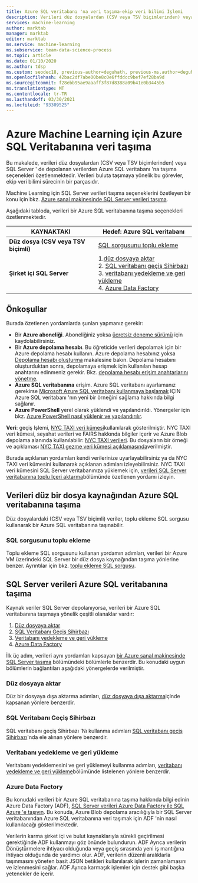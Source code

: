 ```yaml
---
title: Azure SQL veritabanı 'na veri taşıma-ekip veri bilimi Işlemi
description: Verileri düz dosyalardan (CSV veya TSV biçimlerinden) veya SQL Server depolanan verilerden Azure SQL veritabanı 'na taşıyın.
services: machine-learning
author: marktab
manager: marktab
editor: marktab
ms.service: machine-learning
ms.subservice: team-data-science-process
ms.topic: article
ms.date: 01/10/2020
ms.author: tdsp
ms.custom: seodec18, previous-author=deguhath, previous-ms.author=deguhath
ms.openlocfilehash: 42bac2df7abe00be8c0e6ffddcc9bef7ef28ba9d
ms.sourcegitcommit: f28ebb95ae9aaaff3f87d8388a09b41e0b3445b5
ms.translationtype: MT
ms.contentlocale: tr-TR
ms.lasthandoff: 03/30/2021
ms.locfileid: "93309525"
---
```

# <a name="move-data-to-an-azure-sql-database-for-azure-machine-learning"></a>Azure Machine Learning için Azure SQL Veritabanına veri taşıma

Bu makalede, verileri düz dosyalardan (CSV veya TSV biçimlerinden) veya SQL Server ' de depolanan verilerden Azure SQL veritabanı 'na taşıma seçenekleri özetlenmektedir. Verileri buluta taşımaya yönelik bu görevler, ekip veri bilimi sürecinin bir parçasıdır.

Machine Learning için SQL Server verileri taşıma seçeneklerini özetleyen bir konu için bkz. [Azure sanal makinesinde SQL Server verileri taşıma](move-sql-server-virtual-machine.md).

Aşağıdaki tabloda, verileri bir Azure SQL veritabanına taşıma seçenekleri özetlenmektedir.

| <b>KAYNAKTAKI</b> | <b>Hedef: Azure SQL veritabanı</b> |
| --- | --- |
| <b>Düz dosya (CSV veya TSV biçimli)</b> |[SQL sorgusunu toplu ekleme](#bulk-insert-sql-query) |
| <b>Şirket içi SQL Server</b> |1.[düz dosyaya aktar](#export-flat-file)<br> 2. [SQL veritabanı geçiş Sihirbazı](#insert-tables-bcp)<br> 3. [veritabanı yedekleme ve geri yükleme](#db-migration)<br> 4. [Azure Data Factory](#adf) |

## <a name="prerequisites"></a><a name="prereqs"></a>Önkoşullar
Burada özetlenen yordamlarda şunları yapmanız gerekir:

* Bir **Azure aboneliği**. Aboneliğiniz yoksa [ücretsiz deneme sürümü](https://azure.microsoft.com/pricing/free-trial/) için kaydolabilirsiniz.
* Bir **Azure depolama hesabı**. Bu öğreticide verileri depolamak için bir Azure depolama hesabı kullanın. Azure depolama hesabınız yoksa [Depolama hesabı oluşturma](../../storage/common/storage-account-create.md) makalesine bakın. Depolama hesabını oluşturduktan sonra, depolamaya erişmek için kullanılan hesap anahtarını edinmeniz gerekir. Bkz. [depolama hesabı erişim anahtarlarını yönetme](../../storage/common/storage-account-keys-manage.md).
* **Azure SQL veritabanına** erişim. Azure SQL veritabanı ayarlamanız gerekirse [Microsoft Azure SQL veritabanı kullanmaya başlamak](../../azure-sql/database/single-database-create-quickstart.md) IÇIN Azure SQL veritabanı 'nın yeni bir örneğini sağlama hakkında bilgi sağlanır.
* **Azure PowerShell** yerel olarak yüklendi ve yapılandırıldı. Yönergeler için bkz. [Azure PowerShell nasıl yüklenir ve yapılandırılır](/powershell/azure/).

**Veri**: geçiş Işlemi, [NYC TAXI veri kümesi](https://chriswhong.com/open-data/foil_nyc_taxi/)kullanılarak gösterilmiştir. NYC TAXI veri kümesi, seyahat verileri ve FAIRS hakkında bilgiler içerir ve Azure Blob depolama alanında kullanılabilir: [NYC TAXI verileri](https://www.andresmh.com/nyctaxitrips/). Bu dosyaların bir örneği ve açıklaması [NYC TAXI gezme veri kümesi açıklamasında](sql-walkthrough.md#dataset)verilmiştir.

Burada açıklanan yordamları kendi verilerinize uyarlayabilirsiniz ya da NYC TAXI veri kümesini kullanarak açıklanan adımları izleyebilirsiniz. NYC TAXI veri kümesini SQL Server veritabanınıza yüklemek için, [verileri SQL Server veritabanına toplu Içeri aktarma](sql-walkthrough.md#dbload)bölümünde özetlenen yordamı izleyin.

## <a name="moving-data-from-a-flat-file-source-to-an-azure-sql-database"></a><a name="file-to-azure-sql-database"></a> Verileri düz bir dosya kaynağından Azure SQL veritabanına taşıma
Düz dosyalardaki (CSV veya TSV biçimli) veriler, toplu ekleme SQL sorgusu kullanarak bir Azure SQL veritabanına taşınabilir.

### <a name="bulk-insert-sql-query"></a><a name="bulk-insert-sql-query"></a> SQL sorgusunu toplu ekleme
Toplu ekleme SQL sorgusunu kullanan yordamın adımları, verileri bir Azure VM üzerindeki SQL Server bir düz dosya kaynağından taşıma yönlerine benzer. Ayrıntılar için bkz. [toplu ekleme SQL sorgusu](move-sql-server-virtual-machine.md#insert-tables-bulkquery).

## <a name="moving-data-from-sql-server-to-an-azure-sql-database"></a><a name="sql-on-prem-to-sazure-sql-database"></a> SQL Server verileri Azure SQL veritabanına taşıma
Kaynak veriler SQL Server depolanıyorsa, verileri bir Azure SQL veritabanına taşımaya yönelik çeşitli olanaklar vardır:

1. [Düz dosyaya aktar](#export-flat-file)
2. [SQL Veritabanı Geçiş Sihirbazı](#insert-tables-bcp)
3. [Veritabanı yedekleme ve geri yükleme](#db-migration)
4. [Azure Data Factory](#adf)

İlk üç adım, verileri aynı yordamları kapsayan [bir Azure sanal makinesinde SQL Server taşıma](move-sql-server-virtual-machine.md) bölümündeki bölümlerle benzerdir. Bu konudaki uygun bölümlerin bağlantıları aşağıdaki yönergelerde verilmiştir.

### <a name="export-to-flat-file"></a><a name="export-flat-file"></a>Düz dosyaya aktar
Düz bir dosyaya dışa aktarma adımları, [düz dosyaya dışa aktarma](move-sql-server-virtual-machine.md#export-flat-file)içinde kapsanan yönlere benzerdir.

### <a name="sql-database-migration-wizard"></a><a name="insert-tables-bcp"></a>SQL Veritabanı Geçiş Sihirbazı
SQL veritabanı geçiş Sihirbazı 'Nı kullanma adımları [SQL veritabanı geçiş Sihirbazı](move-sql-server-virtual-machine.md#sql-migration)'nda ele alınan yönlere benzerdir.

### <a name="database-back-up-and-restore"></a><a name="db-migration"></a>Veritabanı yedekleme ve geri yükleme
Veritabanı yedeklemesini ve geri yüklemeyi kullanma adımları, [veritabanı yedekleme ve geri yükleme](move-sql-server-virtual-machine.md#sql-backup)bölümünde listelenen yönlere benzerdir.

### <a name="azure-data-factory"></a><a name="adf"></a>Azure Data Factory
Bu konudaki verileri bir Azure SQL veritabanına taşıma hakkında bilgi edinin Azure Data Factory (ADF), [SQL Server verileri Azure Data Factory ile SQL Azure 'e taşıyın](move-sql-azure-adf.md). Bu konuda, Azure Blob depolama aracılığıyla bir SQL Server veritabanından Azure SQL veritabanına veri taşımak için ADF 'nin nasıl kullanılacağı gösterilmektedir.

Verilerin karma şirket içi ve bulut kaynaklarıyla sürekli geçirilmesi gerektiğinde ADF kullanmayı göz önünde bulundurun.  ADF Ayrıca verilerin Dönüştürmelere ihtiyacı olduğunda veya geçiş sırasında yeni iş mantığına ihtiyacı olduğunda de yardımcı olur. ADF, verilerin düzenli aralıklarla taşınmasını yöneten basit JSON betikleri kullanılarak işlerin zamanlamasını ve izlenmesini sağlar. ADF Ayrıca karmaşık işlemler için destek gibi başka yetenekler de içerir.